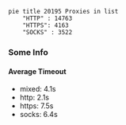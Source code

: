 
```mermaid
pie title 20195 Proxies in list
    "HTTP" : 14763
    "HTTPS": 4163
    "SOCKS" : 3522
```

### Some Info
#### Average Timeout

- mixed: 4.1s
- http: 2.1s
- https: 7.5s
- socks: 6.4s